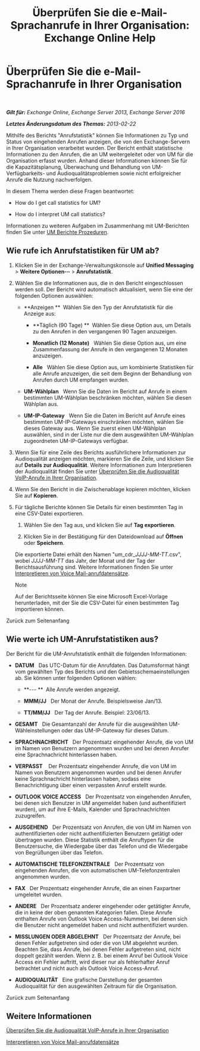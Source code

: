 ﻿---
title: 'Überprüfen Sie die e-Mail-Sprachanrufe in Ihrer Organisation: Exchange Online Help'
TOCTitle: Überprüfen Sie die e-Mail-Sprachanrufe in Ihrer Organisation
ms:assetid: f6fdbe17-d1d2-442a-aa13-06b908d9c33a
ms:mtpsurl: https://technet.microsoft.com/de-de/library/JJ659073(v=EXCHG.150)
ms:contentKeyID: 50554944
ms.date: 05/23/2018
mtps_version: v=EXCHG.150
ms.translationtype: MT
---

# Überprüfen Sie die e-Mail-Sprachanrufe in Ihrer Organisation

 

_**Gilt für:** Exchange Online, Exchange Server 2013, Exchange Server 2016_

_**Letztes Änderungsdatum des Themas:** 2013-02-22_

Mithilfe des Berichts "Anrufstatistik" können Sie Informationen zu Typ und Status von eingehenden Anrufen anzeigen, die von den Exchange-Servern in Ihrer Organisation verarbeitet wurden. Der Bericht enthält statistische Informationen zu den Anrufen, die an UM weitergeleitet oder von UM für die Organisation erfasst wurden. Anhand dieser Informationen können Sie für die Kapazitätsplanung, Überwachung und Behandlung von UM-Verfügbarkeits- und Audioqualitätsproblemen sowie nicht erfolgreicher Anrufe die Nutzung nachverfolgen.

In diesem Thema werden diese Fragen beantwortet:

  - How do I get call statistics for UM?

  - How do I interpret UM call statistics?

Informationen zu weiteren Aufgaben im Zusammenhang mit UM-Berichten finden Sie unter [UM Berichte Prozeduren](um-reports-procedures-exchange-2013-help.md).

## Wie rufe ich Anrufstatistiken für UM ab?

1.  Klicken Sie in der Exchange-Verwaltungskonsole auf **Unified Messaging** \> **Weitere Optionen**![Weitere Optionen (Symbol)](images/JJ150550.5381819e-3b21-4873-8714-e9b956290b28(EXCHG.150).gif "Weitere Optionen (Symbol)") \> **Anrufstatistik**.

2.  Wählen Sie die Informationen aus, die in den Bericht eingeschlossen werden soll. Der Bericht wird automatisch aktualisiert, wenn Sie eine der folgenden Optionen auswählen:
    
      - **Anzeigen **  Wählen Sie den Typ der Anrufstatistik für die Anzeige aus:
        
          - **Täglich (90 Tage) **  Wählen Sie diese Option aus, um Details zu den Anrufen in den vergangenen 90 Tagen anzuzeigen.
        
          - **Monatlich (12 Monate)**   Wählen Sie diese Option aus, um eine Zusammenfassung der Anrufe in den vergangenen 12 Monaten anzuzeigen.
        
          - **Alle**   Wählen Sie diese Option aus, um kombinierte Statistiken für alle Anrufe anzuzeigen, die seit dem Beginn der Behandlung von Anrufen durch UM empfangen wurden.
    
      - **UM-Wählplan**   Wenn Sie die Daten im Bericht auf Anrufe in einem bestimmten UM-Wählplan beschränken möchten, wählen Sie diesen Wählplan aus.
    
      - **UM-IP-Gateway**   Wenn Sie die Daten im Bericht auf Anrufe eines bestimmten UM-IP-Gateways einschränken möchten, wählen Sie dieses Gateway aus. Wenn Sie zuerst einen UM-Wählplan auswählen, sind in der Liste nur die dem ausgewählten UM-Wählplan zugeordneten UM-IP-Gateways verfügbar.

3.  Wenn Sie für eine Zeile des Berichts ausführlichere Informationen zur Audioqualität anzeigen möchten, markieren Sie die Zeile, und klicken Sie auf **Details zur Audioqualität**. Weitere Informationen zum Interpretieren der Audioqualität finden Sie unter [Überprüfen Sie die Audioqualität VoIP-Anrufe in Ihrer Organisation](investigate-the-audio-quality-of-voice-calls-in-your-organization-exchange-2013-help.md).

4.  Wenn Sie den Bericht in die Zwischenablage kopieren möchten, klicken Sie auf **Kopieren**.

5.  Für tägliche Berichte können Sie Details für einen bestimmten Tag in eine CSV-Datei exportieren.
    
    1.  Wählen Sie den Tag aus, und klicken Sie auf **Tag exportieren**.
    
    2.  Klicken Sie in der Bestätigung für den Dateidownload auf **Öffnen** oder **Speichern**.
    
    Die exportierte Datei erhält den Namen "um\_cdr\_*JJJJ-MM-TT*.csv", wobei *JJJJ-MM-TT* das Jahr, der Monat und der Tag der Berichtsausführung sind. Weitere Informationen finden Sie unter [Interpretieren von Voice Mail-anrufdatensätze](interpret-voice-mail-call-records-exchange-2013-help.md).
    

    > [!NOTE]
    > Auf der Berichtsseite können Sie eine Microsoft Excel-Vorlage herunterladen, mit der Sie die CSV-Datei für einen bestimmten Tag importieren können.



Zurück zum Seitenanfang

## Wie werte ich UM-Anrufstatistiken aus?

Der Bericht für die UM-Anrufstatistik enthält die folgenden Informationen:

  - **DATUM**   Das UTC-Datum für die Anrufdaten. Das Datumsformat hängt vom gewählten Typ des Berichts und den Gebietsschemaeinstellungen ab. Sie können unter folgenden Optionen wählen:
    
      - **--- **  Alle Anrufe werden angezeigt.
    
      - **MMM/JJ**   Der Monat der Anrufe. Beispielsweise Jan/13.
    
      - **TT/MM/JJ**   Der Tag der Anrufe. Beispiel: 23/06/13.

  - **GESAMT**   Die Gesamtanzahl der Anrufe für die ausgewählten UM-Wähleinstellungen oder das UM-IP-Gateway für dieses Datum.

  - **SPRACHNACHRICHT**   Der Prozentsatz eingehender Anrufe, die von UM im Namen von Benutzern angenommen wurden und bei denen Anrufer eine Sprachnachricht hinterlassen haben.

  - **VERPASST**    Der Prozentsatz eingehender Anrufe, die von UM im Namen von Benutzern angenommen wurden und bei denen Anrufer keine Sprachnachricht hinterlassen haben, sodass eine Benachrichtigung über einen verpassten Anruf erstellt wurde.

  - **OUTLOOK VOICE ACCESS**   Der Prozentsatz von eingehenden Anrufen, bei denen sich Benutzer in UM angemeldet haben (und authentifiziert wurden), um auf ihre E-Mails, Kalender und Sprachnachrichten zuzugreifen.

  - **AUSGEHEND**   Der Prozentsatz von Anrufen, die von UM im Namen von authentifizierten oder nicht authentifizierten Benutzern getätigt oder übertragen wurden. Diese Statistik enthält die Anruftypen für die Benutzersuche, die Wiedergabe über das Telefon und die Wiedergabe von Begrüßungen über das Telefon.

  - **AUTOMATISCHE TELEFONZENTRALE**   Der Prozentsatz von eingehenden Anrufen, die von automatischen UM-Telefonzentralen angenommen wurden.

  - **FAX**   Der Prozentsatz eingehender Anrufe, die an einen Faxpartner umgeleitet wurden.

  - **ANDERE**   Der Prozentsatz anderer eingehender oder getätigter Anrufe, die in keine der oben genannten Kategorien fallen. Diese Anrufe enthalten Anrufe von Outlook Voice Access-Nummern, bei denen sich die Benutzer nicht angemeldet haben und nicht authentifiziert wurden.

  - **MISSLUNGEN ODER ABGELEHNT**   Der Prozentsatz der Anrufe, bei denen Fehler aufgetreten sind oder die von UM abgelehnt wurden. Beachten Sie, dass Anrufe, bei denen Fehler aufgetreten sind, nicht doppelt gezählt werden. Wenn z. B. bei einem Anruf bei Outlook Voice Access ein Fehler auftritt, wird dieser nur als fehlerhafter Anruf betrachtet und nicht auch als Outlook Voice Access-Anruf.

  - **AUDIOQUALITÄT**   Eine grafische Darstellung der gesamten Audioqualität für den ausgewählten Zeitraum für die Organisation.

Zurück zum Seitenanfang

## Weitere Informationen

[Überprüfen Sie die Audioqualität VoIP-Anrufe in Ihrer Organisation](investigate-the-audio-quality-of-voice-calls-in-your-organization-exchange-2013-help.md)

[Interpretieren von Voice Mail-anrufdatensätze](interpret-voice-mail-call-records-exchange-2013-help.md)

